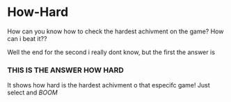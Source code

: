 # How-Hard

How can you know how to check the hardest achivment on the game?
How can i beat it??

Well the end for the second i really dont know, but the first the answer is

### THIS IS THE ANSWER HOW HARD

It shows how hard is the hardest achivment o that especifc game!
Just select and *BOOM*
